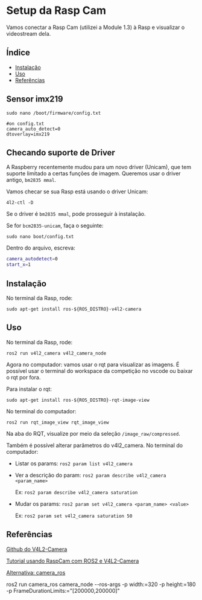 # Setup da Rasp Cam

Vamos conectar a Rasp Cam (utilizei a Module 1.3) à Rasp e visualizar o videostream dela.

## Índice
- [Instalação](#instalação)
- [Uso](#uso)
- [Referências](#referências)

## Sensor imx219
```shel
sudo nano /boot/firmware/config.txt

#on config.txt
camera_auto_detect=0
dtoverlay=imx219
```


## Checando suporte de Driver
A Raspberry recentemente mudou para um novo driver (Unicam), que tem suporte limitado a certas funções de imagem. Queremos usar o driver antigo, `bm2835 mmal`.

Vamos checar se sua Rasp está usando o driver Unicam:

```shel
4l2-ctl -D
```

Se o driver é `bm2835 mmal`, pode prosseguir à instalação.

Se for `bcm2835-unicam`, faça o seguinte:

```shel
sudo nano boot/config.txt
```

Dentro do arquivo, escreva:
```bash
camera_autodetect=0
start_x=1
```
## Instalação

No terminal da Rasp, rode:
```shel
sudo apt-get install ros-${ROS_DISTRO}-v4l2-camera
```


## Uso

No terminal da Rasp, rode:

```shel
ros2 run v4l2_camera v4l2_camera_node
```

Agora no computador: vamos usar o rqt para visualizar as imagens. É possível usar o terminal do workspace da competição no vscode ou baixar o rqt por fora.

Para instalar o rqt:

```shel
sudo apt-get install ros-${ROS_DISTRO}-rqt-image-view
```

No terminal do computador:

```shel
ros2 run rqt_image_view rqt_image_view
```

Na aba do RQT, visualize por meio da seleção `/image_raw/compressed`.


Também é possível alterar parâmetros do v4l2_camera. No terminal do computador:

* Listar os params: `ros2 param list v4l2_camera`

* Ver a descrição do param: `ros2 param describe v4l2_camera <param_name>`

  Ex: `ros2 param describe v4l2_camera saturation`

* Mudar os params: `ros2 param set v4l2_camera <param_name> <value>`

  Ex: `ros2 param set v4l2_camera saturation 50`



## Referências



[Github do V4L2-Camera](https://gitlab.com/boldhearts/ros2_v4l2_camera)

[Tutorial usando RaspCam com ROS2 e V4L2-Camera](https://medium.com/swlh/raspberry-pi-ros-2-camera-eef8f8b94304)

[Alternativa: camera_ros](https://github.com/christianrauch/camera_ros)


ros2 run camera_ros camera_node --ros-args -p width:=320 -p height:=180 -p FrameDurationLimits:="[200000,200000]"
